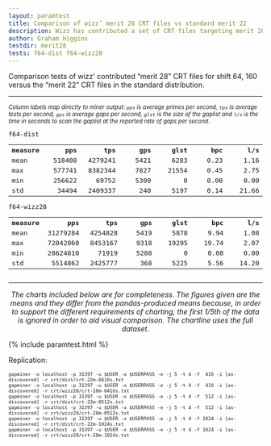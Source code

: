 ```yaml
---
layout: paramtest 
title: Comparison of wizz’ merit 28 CRT files vs standard merit 22
description: Wizz has contributed a set of CRT files targeting merit 28
author: Graham Higgins
testdir: merit28
tests: f64-dist f64-wizz28
---
```


<div class="ui raised padded container segment">
  <p>Comparison tests of wizz’ contributed “merit 28” CRT files for shift 64, 160 versus the “merit 22” CRT files in the standard distribution.</p>

  <hr />
  <p style="font-size: 80%"><em>Column labels map directly to miner output: <code>pps</code> is average primes per second, <code>tps</code> is average tests per second, <code>gps</code> is average gaps per second, <code>glst</code> is the size of the gaplist and <code>l/s</code> is the time in seconds to scan the gaplist at the reported rate of gaps per second.</em></p>
  <div style="font-family: monospace; font-size:90%">
    <div class="ui two column doubling stackable grid container">
        <div class="column">
            <p class="ui tiny header" style="margin:0;padding:0">f64-dist</p>
            <table width="100%">
                <tr><th align="left">measure</th><th align="right" width="16%">pps</th><th align="right" width="16%">tps</th><th align="right" width="16%">gps</th><th align="right" width="16%">glst</th><th align="right" width="16%">bpc</th><th align="right" width="16%">l/s</th></tr>
                <tr><td align="left">mean</td><td align="right">518408</td><td align="right">4279241</td><td align="right">5421</td><td align="right">6283</td><td align="right">0.23</td><td align="right">1.16</td></tr>
                <tr><td align="left">max</td><td align="right">577741</td><td align="right">8382344</td><td align="right">7827</td><td align="right">21554</td><td align="right">0.45</td><td align="right">2.75</td></tr>
                <tr><td align="left">min</td><td align="right">256622</td><td align="right">69752</td><td align="right">5300</td><td align="right">0</td><td align="right">0.00</td><td align="right">0.00</td></tr>
                <tr><td align="left">std</td><td align="right">34494</td><td align="right">2409337</td><td align="right">240</td><td align="right">5197</td><td align="right">0.14</td><td align="right">21.66</td></tr>
            </table>
        </div>
        <div class="column">
            <p class="ui tiny header" style="margin:0;padding:0">f64-wizz28</p>
            <table width="100%">
                <tr><th align="left">measure</th><th align="right" width="16%">pps</th><th align="right" width="16%">tps</th><th align="right" width="16%">gps</th><th align="right" width="16%">glst</th><th align="right" width="16%">bpc</th><th align="right" width="16%">l/s</th></tr>
                <tr><td align="left">mean</td><td align="right">31279284</td><td align="right">4254828</td><td align="right">5419</td><td align="right">5878</td><td align="right">9.94</td><td align="right">1.08</td></tr>
                <tr><td align="left">max</td><td align="right">72042060</td><td align="right">8453167</td><td align="right">9318</td><td align="right">19295</td><td align="right">19.74</td><td align="right">2.07</td></tr>
                <tr><td align="left">min</td><td align="right">28624810</td><td align="right">71919</td><td align="right">5288</td><td align="right">0</td><td align="right">0.08</td><td align="right">0.00</td></tr>
                <tr><td align="left">std</td><td align="right">5514862</td><td align="right">2425777</td><td align="right">368</td><td align="right">5225</td><td align="right">5.56</td><td align="right">14.20</td></tr>
            </table>
        </div>
    </div>

  </div>
  <hr>
  <p style="font-sizegapminer -o localhost -p 31397 -u $USER -x $USERPASS -e -j 5 -t 4 -f 512 -i [as-discovered] -r crt/dist/crt-22m-0512s.txt: 80%; text-align:center"><em>The charts included below are for completeness. The figures given are the means and they differ from the pandas-produced means because, in order to support the different requirements of charting, the first 1/5th of the data is ignored in order to aid visual comparison. The chartline uses the full dataset.</em></p>
</div>


{% include paramtest.html %}

<div class="ui raised padded container segment">
  <p>Replication: 
  <pre style="font-size:78%"><code class="bash">gapminer -o localhost -p 31397 -u $USER -x $USERPASS -e -j 5 -t 4 -f  416 -i [as-discovered] -r crt/dist/crt-22m-0416s.txt
gapminer -o localhost -p 31397 -u $USER -x $USERPASS -e -j 5 -t 4 -f  416 -i [as-discovered] -r crt/wizz28/crt-28m-0416s.txt
gapminer -o localhost -p 31397 -u $USER -x $USERPASS -e -j 5 -t 4 -f  512 -i [as-discovered] -r crt/dist/crt-22m-0512s.txt
gapminer -o localhost -p 31397 -u $USER -x $USERPASS -e -j 5 -t 4 -f  512 -i [as-discovered] -r crt/wizz28/crt-28m-0512s.txt
gapminer -o localhost -p 31397 -u $USER -x $USERPASS -e -j 5 -t 4 -f 1024 -i [as-discovered] -r crt/dist/crt-22m-1024s.txt
gapminer -o localhost -p 31397 -u $USER -x $USERPASS -e -j 5 -t 4 -f 1024 -i [as-discovered] -r crt/wizz28/crt-28m-1024s.txt</</code></pre>
</p>
</div>
